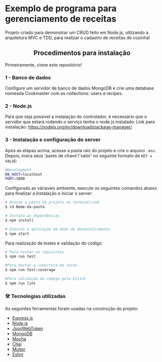 # Exemplo de programa para gerenciamento de receitas

Projeto criado para demonstrar um CRUD feito em Node.js, utilizando a arquitetura MVC e TDD, para realizar o cadastro de receitas de cozinha!


<h2 align="center">Procedimentos para instalação</h2>

Primeiramente, clone este repositório!

<h3 align="left">1 - Banco de dados</h3>

Configure um servidor de banco de dados MongoDB e crie uma database nomeada Cookmaster com as collections: users e recipes.

<h3 align="left">2 - Node.js</h3>

Para que seja possível a instalação do controlador, é necessário que o servidor que estará rodando o serviço tenha o node.js instalado:
Link para instalação: https://nodejs.org/en/download/package-manager/

<h3 align="left">3 - Instalação e configuração do server</h3>

Após as etapas acima, acesse a pasta raiz do projeto e crie o arquivo `.env`. Depois, insira
seus 'pares de chave'/'valor' no seguinte formato de `KEY = VALUE`:

```sh
#Development
DB_HOST=localhost
PORT=3000

```
Configurado as váriaveis ambiente, execute os seguintes comandos abaixo para finalizar a instalação e iniciar o server: 

```bash
# Acesse a pasta do projeto no terminal/cmd
$ cd Nome-da-pasta

# Instale as dependências
$ npm install

# Execute a aplicação em modo de desenvolvimento
$ npm start

```

Para realização de testes e validação do código:

```bash
# Para testar os requisitos
$ npm run test

#Para testar a cobertura do teste
$ npm run test:coverage

#Para validação do código pelo Eslint
$ npm run lint
```

### 🛠 Tecnologias utilizadas

As seguintes ferramentas foram usadas na construção do projeto:

- [Express.js](https://expressjs.com/)
- [Node.js](https://nodejs.org/en/)
- [JsonWebToken](https://jwt.io/)
- [MongoDB](https://www.mongodb.com/)
- [Mocha](https://mochajs.org/)
- [Chai](https://www.chaijs.com/)
- [Multer](https://www.npmjs.com/package/multer)
- [Eslint](https://eslint.org/)